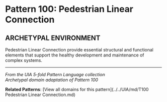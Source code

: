 # Pattern 100: Pedestrian Linear Connection

## ARCHETYPAL ENVIRONMENT

Pedestrian Linear Connection provide essential structural and functional elements that support the healthy development and maintenance of complex systems.

---

*From the UIA 5-fold Pattern Language collection*  
*Archetypal domain adaptation of Pattern 100*

**Related Patterns**: [View all domains for this pattern](../../UIA/md/T100 Pedestrian Linear Connection.md)